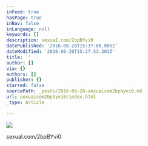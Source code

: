 ```yaml
---
inFeed: true
hasPage: true
inNav: false
inLanguage: null
keywords: []
description: sexuaI.com/2bpBYvi0
datePublished: '2016-08-28T15:37:08.085Z'
dateModified: '2016-08-28T15:27:53.303Z'
title: ''
author: []
via: {}
authors: []
publisher: {}
starred: false
sourcePath: _posts/2016-08-28-sexuaicom2bpbyvi0.md
url: sexuaicom2bpbyvi0/index.html
_type: Article

---
```

![](https://the-grid-user-content.s3-us-west-2.amazonaws.com/55006c1c-6b5e-489e-a647-3e450e6e66db.jpg)

sexuaI.com/2bpBYvi0